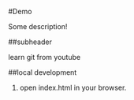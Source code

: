 #Demo

Some description!


##subheader

learn git from youtube

##local development

1. open index.html in your browser.
